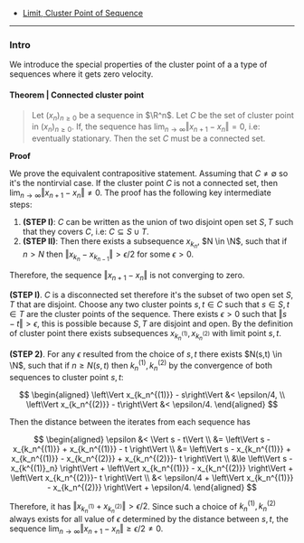 - [Limit, Cluster Point of Sequence](../../MATH%20000%20Math%20Essential/Analysis/Limit,%20Cluster%20Point%20of%20Sequence.md)


---
### **Intro**

We introduce the special properties of the cluster point of a a type of sequences where it gets zero velocity. 

#### **Theorem | Connected cluster point**
> Let $(x_n)_{n \ge 0}$ be a sequence in $\R^n$. 
> Let $C$ be the set of cluster point in $(x_n)_{n \ge 0}$. 
> If, the sequence has $\lim_{n \rightarrow \infty} \Vert x_{n + 1} - x_n\Vert = 0$, i.e: eventually stationary. 
> Then the set $C$ must be a connected set. 


**Proof**

We prove the equivalent contrapositive statement. 
Assuming that $C\neq \emptyset$ so it's the nontirvial case. 
If the cluster point $C$ is not a connected set, then $\lim_{n\rightarrow \infty} \Vert x_{n + 1} - x_n\Vert \neq 0$. 
The proof has the following key intermediate steps: 
1. **(STEP I)**: $C$ can be written as the union of two disjoint open set $S, T$ such that they covers $C$, i.e: $C \subseteq S \cup T$. 
2. **(STEP II)**: Then there exists a subsequence $x_{k_n}$, $N \in \N$, such that if $n> N$ then $\Vert x_{k_n} - x_{k_{n - 1}}\Vert > \epsilon/2$ for some $\epsilon > 0$. 

Therefore, the sequence $\Vert x_{n + 1} - x_n\Vert$ is not converging to zero. 

**(STEP I)**. 
$C$ is a disconnected set therefore it's the subset of two open set $S, T$ that are disjoint. 
Choose any two cluster points $s, t \in C$ such that $s \in S, t \in T$ are the cluster points of the sequence. 
There exists $\epsilon > 0$ such that $\Vert s - t\Vert > \epsilon$, this is possible because $S, T$ are disjoint and open. 
By the definition of cluster point there exists subsequences $x_{k_n^{(1)}}, x_{k_n^{(2)}}$ with limit point $s, t$. 

**(STEP 2)**. 
For any $\epsilon$ resulted from the choice of $s, t$ there exists $N(s,t) \in \N$, such that if $n \ge N(s, t)$ then $k_n^{(1)}, k_n^{(2)}$ by the convergence of both sequences to cluster point $s, t$: 

$$
\begin{aligned}
    \left\Vert x_{k_n^{(1)}} - s\right\Vert 
    &< \epsilon/4, 
    \\
    \left\Vert x_{k_n^{(2)}} - t\right\Vert 
    &< \epsilon/4. 
\end{aligned}
$$

Then the distance between the iterates from each sequence has 

$$
\begin{aligned}
    \epsilon &< \Vert s - t\Vert
    \\
    &= \left\Vert 
        s - x_{k_n^{(1)}} + x_{k_n^{(1)}} - t
    \right\Vert
    \\
    &=
    \left\Vert 
        s - x_{k_n^{(1)}} 
        + 
        x_{k_n^{(1)}} - x_{k_n^{(2)}} 
        +
        x_{k_n^{(2)}}- t
    \right\Vert
    \\
    &\le 
    \left\Vert s - x_{k^{(1)}_n}
    \right\Vert + 
    \left\Vert
        x_{k_n^{(1)}} - x_{k_n^{(2)}} 
    \right\Vert
    + 
    \left\Vert
        x_{k_n^{(2)}}- t
    \right\Vert
    \\
    &< 
    \epsilon/4 + \left\Vert
        x_{k_n^{(1)}} - x_{k_n^{(2)}} 
    \right\Vert + \epsilon/4. 
\end{aligned}
$$

Therefore, it has $\Vert x_{k_n^{(1)}} + x_{k_n^{(2)}}\Vert > \epsilon/2$. 
Since such a choice of $k_n^{(1)}, k_n^{(2)}$ always exists for all value of $\epsilon$ determined by the distance between $s, t$, the sequence $\lim_{n\rightarrow \infty} \Vert x_{n + 1} - x_n\Vert \ge \epsilon/2 \neq 0$. 

